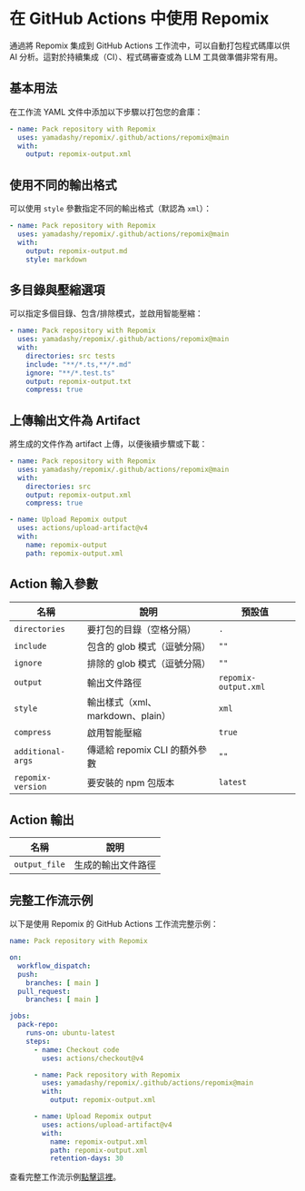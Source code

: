 # 在 GitHub Actions 中使用 Repomix

通過將 Repomix 集成到 GitHub Actions 工作流中，可以自動打包程式碼庫以供 AI 分析。這對於持續集成（CI）、程式碼審查或為 LLM 工具做準備非常有用。

## 基本用法

在工作流 YAML 文件中添加以下步驟以打包您的倉庫：

```yaml
- name: Pack repository with Repomix
  uses: yamadashy/repomix/.github/actions/repomix@main
  with:
    output: repomix-output.xml
```

## 使用不同的輸出格式

可以使用 `style` 參數指定不同的輸出格式（默認為 `xml`）：

```yaml
- name: Pack repository with Repomix
  uses: yamadashy/repomix/.github/actions/repomix@main
  with:
    output: repomix-output.md
    style: markdown
```

## 多目錄與壓縮選項

可以指定多個目錄、包含/排除模式，並啟用智能壓縮：

```yaml
- name: Pack repository with Repomix
  uses: yamadashy/repomix/.github/actions/repomix@main
  with:
    directories: src tests
    include: "**/*.ts,**/*.md"
    ignore: "**/*.test.ts"
    output: repomix-output.txt
    compress: true
```

## 上傳輸出文件為 Artifact

將生成的文件作為 artifact 上傳，以便後續步驟或下載：

```yaml
- name: Pack repository with Repomix
  uses: yamadashy/repomix/.github/actions/repomix@main
  with:
    directories: src
    output: repomix-output.xml
    compress: true

- name: Upload Repomix output
  uses: actions/upload-artifact@v4
  with:
    name: repomix-output
    path: repomix-output.xml
```

## Action 輸入參數

| 名稱                | 說明                                   | 預設值           |
|---------------------|----------------------------------------|------------------|
| `directories`       | 要打包的目錄（空格分隔）               | `.`              |
| `include`           | 包含的 glob 模式（逗號分隔）           | `""`           |
| `ignore`            | 排除的 glob 模式（逗號分隔）           | `""`           |
| `output`            | 輸出文件路徑                            | `repomix-output.xml`    |
| `style`             | 輸出樣式（xml、markdown、plain）        | `xml`            |
| `compress`          | 啟用智能壓縮                            | `true`           |
| `additional-args`   | 傳遞給 repomix CLI 的額外參數           | `""`           |
| `repomix-version`   | 要安裝的 npm 包版本                     | `latest`         |

## Action 輸出

| 名稱           | 說明                   |
|----------------|------------------------|
| `output_file`  | 生成的輸出文件路徑      |

## 完整工作流示例

以下是使用 Repomix 的 GitHub Actions 工作流完整示例：

```yaml
name: Pack repository with Repomix

on:
  workflow_dispatch:
  push:
    branches: [ main ]
  pull_request:
    branches: [ main ]

jobs:
  pack-repo:
    runs-on: ubuntu-latest
    steps:
      - name: Checkout code
        uses: actions/checkout@v4

      - name: Pack repository with Repomix
        uses: yamadashy/repomix/.github/actions/repomix@main
        with:
          output: repomix-output.xml

      - name: Upload Repomix output
        uses: actions/upload-artifact@v4
        with:
          name: repomix-output.xml
          path: repomix-output.xml
          retention-days: 30
```

查看完整工作流示例[點擊這裡](https://github.com/yamadashy/repomix/blob/main/.github/workflows/pack-repository.yml)。
```
